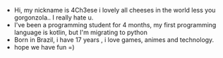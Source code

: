 - Hi, my nickname is 4Ch3ese i lovely all cheeses in the world less you gorgonzola.. I really hate u. 
- I've been a programming student for 4 months, my first programming language is kotlin, but I'm migrating to python
- Born in Brazil, i have 17 years , i love games, animes and technology.
- hope we have fun =)
